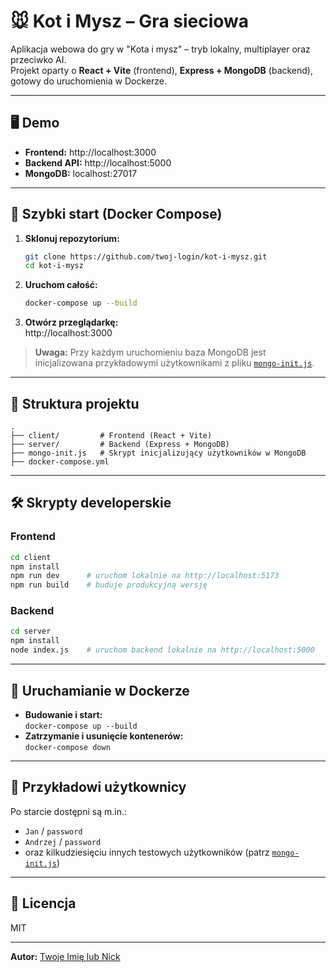 # 🐭 Kot i Mysz – Gra sieciowa

Aplikacja webowa do gry w "Kota i mysz" – tryb lokalny, multiplayer oraz przeciwko AI.  
Projekt oparty o **React + Vite** (frontend), **Express + MongoDB** (backend), gotowy do uruchomienia w Dockerze.

---

## 🖥️ Demo

- **Frontend:** http://localhost:3000  
- **Backend API:** http://localhost:5000  
- **MongoDB:** localhost:27017

---

## 🚀 Szybki start (Docker Compose)

1. **Sklonuj repozytorium:**
   ```sh
   git clone https://github.com/twoj-login/kot-i-mysz.git
   cd kot-i-mysz
   ```

2. **Uruchom całość:**
   ```sh
   docker-compose up --build
   ```

3. **Otwórz przeglądarkę:**  
   http://localhost:3000

> **Uwaga:** Przy każdym uruchomieniu baza MongoDB jest inicjalizowana przykładowymi użytkownikami z pliku [`mongo-init.js`](mongo-init.js).

---

## 🧩 Struktura projektu

```
.
├── client/         # Frontend (React + Vite)
├── server/         # Backend (Express + MongoDB)
├── mongo-init.js   # Skrypt inicjalizujący użytkowników w MongoDB
├── docker-compose.yml
```

---

## 🛠️ Skrypty developerskie

### Frontend

```sh
cd client
npm install
npm run dev      # uruchom lokalnie na http://localhost:5173
npm run build    # buduje produkcyjną wersję
```

### Backend

```sh
cd server
npm install
node index.js    # uruchom backend lokalnie na http://localhost:5000
```

---

## 🐳 Uruchamianie w Dockerze

- **Budowanie i start:**  
  `docker-compose up --build`
- **Zatrzymanie i usunięcie kontenerów:**  
  `docker-compose down`

---

## 👤 Przykładowi użytkownicy

Po starcie dostępni są m.in.:
- `Jan` / `password`
- `Andrzej` / `password`
- oraz kilkudziesięciu innych testowych użytkowników (patrz [`mongo-init.js`](mongo-init.js))

---

## 📄 Licencja

MIT

---

**Autor:** [Twoje Imię lub Nick](https://github.com/twoj-login)